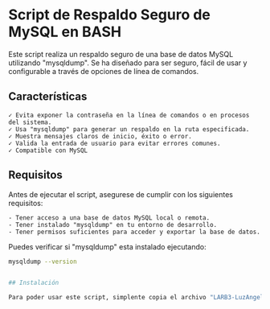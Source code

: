 # Script de Respaldo Seguro de MySQL en BASH

Este script realiza un respaldo seguro de una base de datos MySQL utilizando "mysqldump". Se ha diseñado para ser seguro, fácil de usar y configurable a través de opciones de línea de comandos.

## Características 
    ✓ Evita exponer la contraseña en la línea de comandos o en procesos del sistema.
    ✓ Usa "mysqldump" para generar un respaldo en la ruta especificada.
    ✓ Muestra mensajes claros de inicio, éxito o error.
    ✓ Valida la entrada de usuario para evitar errores comunes.
    ✓ Compatible con MySQL

## Requisitos 

Antes de ejecutar el script, asegurese de cumplir con los siguientes requisitos:

    - Tener acceso a una base de datos MySQL local o remota.
    - Tener instalado "mysqldump" en tu entorno de desarrollo.
    - Tener permisos suficientes para acceder y exportar la base de datos.

Puedes verificar si "mysqldump" esta instalado ejecutando:
```bash
mysqldump --version


## Instalación

Para poder usar este script, simplente copia el archivo "LARB3-LuzAngelicaReynaBautista.sh" a tu sistema.



